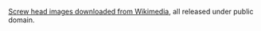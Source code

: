 [Screw head images downloaded from Wikimedia](https://commons.wikimedia.org/wiki/Category:Drawings_of_screw_heads), all released under public domain.


